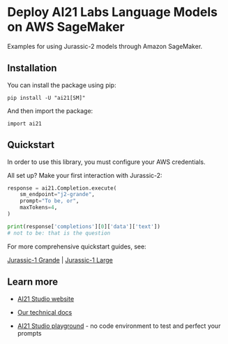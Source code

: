 # Deploy AI21 Labs Language Models on AWS SageMaker

Examples for using Jurassic-2 models through Amazon SageMaker.

## Installation

You can install the package using pip:

```
pip install -U "ai21[SM]"
```

And then import the package:

```
import ai21
```

## Quickstart

In order to use this library, you must configure your AWS credentials.

All set up? Make your first interaction with Jurassic-2:

```python
response = ai21.Completion.execute(
    sm_endpoint="j2-grande",
    prompt="To be, or",
    maxTokens=4,
)

print(response['completions'][0]['data']['text'])
# not to be: that is the question
```

For more comprehensive quickstart guides, see:

[Jurassic-1 Grande](J1_Grande_example_model_use.ipynb) | [Jurassic-1 Large](J1_Large_example_model_use.ipynb)

## Learn more

- [AI21 Studio website](http://www.ai21.com/studio)

- [Our technical docs](http://docs.ai21.com)

- [AI21 Studio playground](https://studio.ai21.com/playground) - no code environment to test and perfect your prompts

